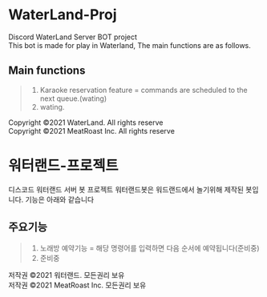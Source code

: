 # WaterLand-Proj
Discord WaterLand Server BOT project    
This bot is made for play in Waterland, The main functions are as follows.  
## Main functions
>1. Karaoke reservation feature = commands are scheduled to the next queue.(wating)   
>2. wating.   

Copyright ©2021 WaterLand. All rights reserve   
Copyright ©2021 MeatRoast Inc. All rights reserve   

# 워터랜드-프로젝트   
디스코드 워터랜드 서버 봇 프로젝트
워터랜드봇은 워드랜드에서 놀기위해 제작된 봇입니다. 기능은 아래와 같습니다

## 주요기능
>1. 노래방 예약기능 = 해당 명령어를 입력하면 다음 순서에 예약됩니다(준비중)   
>2. 준비중   

저작권 ©2021 워터랜드. 모든권리 보유   
저작권 ©2021 MeatRoast Inc. 모든권리 보유   
